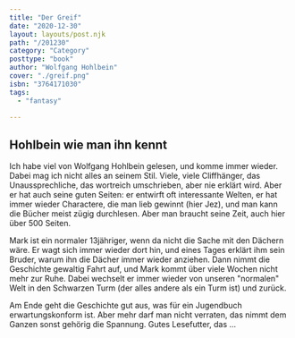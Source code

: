 ```yaml
---
title: "Der Greif"
date: "2020-12-30"
layout: layouts/post.njk
path: "/201230"
category: "Category"
posttype: "book"
author: "Wolfgang Hohlbein"
cover: "./greif.png"
isbn: "3764171030"
tags:
  - "fantasy"

---
```

## Hohlbein wie man ihn kennt

Ich habe viel von Wolfgang Hohlbein gelesen, und komme immer wieder. Dabei mag ich nicht alles an seinem Stil. Viele, viele Cliffhänger, das Unaussprechliche, das wortreich umschrieben, aber nie erklärt wird. Aber er hat auch seine guten Seiten: er entwirft oft interessante Welten, er hat immer wieder Charactere, die man lieb gewinnt (hier Jez), und man kann die Bücher meist zügig durchlesen. Aber man braucht seine Zeit, auch hier über 500 Seiten.

Mark ist ein normaler 13jähriger, wenn da nicht die Sache mit den Dächern wäre. Er wagt sich immer wieder dort hin, und eines Tages erklärt ihm sein Bruder, warum ihn die Dächer immer wieder anziehen. Dann nimmt die Geschichte gewaltig Fahrt auf, und Mark kommt über viele Wochen nicht mehr zur Ruhe. Dabei wechselt er immer wieder von unseren "normalen" Welt in den Schwarzen Turm (der alles andere als ein Turm ist) und zurück.

Am Ende geht die Geschichte gut aus, was für ein Jugendbuch erwartungskonform ist. Aber mehr darf man nicht verraten, das nimmt dem Ganzen sonst gehörig die Spannung. Gutes Lesefutter, das ...

